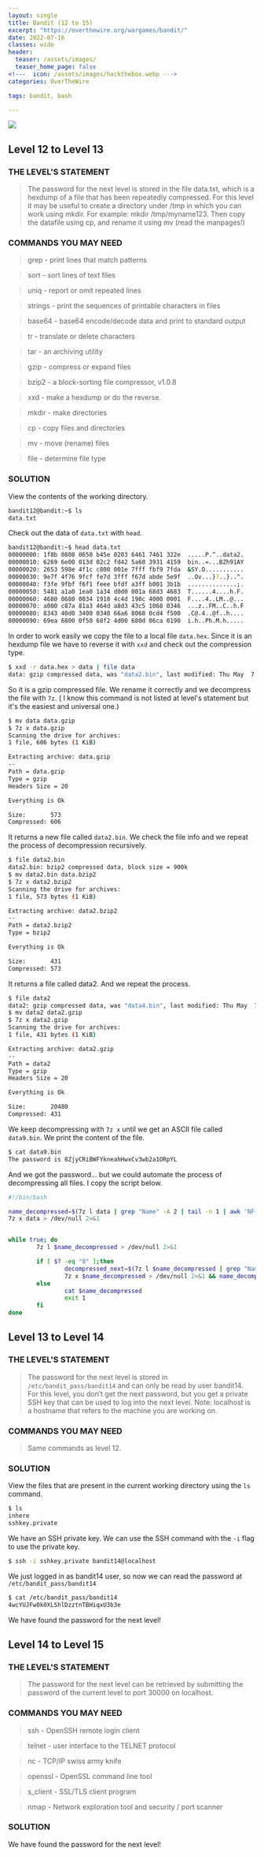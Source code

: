 ```yaml
---
layout: single
title: Bandit (12 to 15)
excerpt: "https://overthewire.org/wargames/bandit/"
date: 2022-07-16
classes: wide
header:
  teaser: /assets/images/
  teaser_home_page: false
<!---  icon: /assets/images/hackthebox.webp --->
categories: OverTheWire

tags: bandit, bash

---
```

![](../assets/images/overthewire.png)

## Level 12 to Level 13

### THE LEVEL'S STATEMENT

> The password for the next level is stored in the file data.txt, which is a hexdump of a file that has been repeatedly compressed. For this level it may be useful to create a directory under /tmp in which you can work using mkdir. For example: mkdir /tmp/myname123. Then copy the datafile using cp, and rename it using mv (read the manpages!)

### COMMANDS YOU MAY NEED


> grep             - print lines that match patterns

> sort             - sort lines of text files

> uniq             - report or omit repeated lines

> strings          - print the sequences of printable characters in files

> base64           - base64 encode/decode data and print to standard output

> tr               - translate or delete characters

> tar              - an archiving utility

> gzip             - compress or expand files

> bzip2            - a block-sorting file compressor, v1.0.8

> xxd              - make a hexdump or do the reverse.

> mkdir            - make directories

> cp               - copy files and directories

> mv               - move (rename) files

> file             - determine file type

### SOLUTION

View the contents of the working directory.

```bash
bandit12@bandit:~$ ls
data.txt
```
Check out the data of `data.txt` with `head`.

```bash
bandit12@bandit:~$ head data.txt
00000000: 1f8b 0808 0650 b45e 0203 6461 7461 322e  .....P.^..data2.
00000010: 6269 6e00 013d 02c2 fd42 5a68 3931 4159  bin..=...BZh91AY
00000020: 2653 598e 4f1c c800 001e 7fff fbf9 7fda  &SY.O...........
00000030: 9e7f 4f76 9fcf fe7d 3fff f67d abde 5e9f  ..Ov...}?..}..^.
00000040: f3fe 9fbf f6f1 feee bfdf a3ff b001 3b1b  ..............;.
00000050: 5481 a1a0 1ea0 1a34 d0d0 001a 68d3 4683  T......4....h.F.
00000060: 4680 0680 0034 1918 4c4d 190c 4000 0001  F....4..LM..@...
00000070: a000 c87a 81a3 464d a8d3 43c5 1068 0346  ...z..FM..C..h.F
00000080: 8343 40d0 3400 0340 66a6 8068 0cd4 f500  .C@.4..@f..h....
00000090: 69ea 6800 0f50 68f2 4d00 680d 06ca 0190  i.h..Ph.M.h.....
```
In order to work easily we copy the file to a local file `data.hex`. Since it is an hexdump file we have to reverse it with `xxd` and check out the compression type.

```bash
$ xxd -r data.hex > data | file data
data: gzip compressed data, was "data2.bin", last modified: Thu May  7 18:14:30 2020, max compression, from Unix, original size modulo 2^32 573
```
So it is a gzip compressed file. We rename it correctly and we decompress the file with `7z`. ( I know this command is not listed at level's statement but it's the easiest and universal one.)

```bash
$ mv data data.gzip
$ 7z x data.gzip
Scanning the drive for archives:
1 file, 606 bytes (1 KiB)

Extracting archive: data.gzip
--
Path = data.gzip
Type = gzip
Headers Size = 20

Everything is Ok

Size:       573
Compressed: 606

```
It returns a new file called `data2.bin`. We check the file info and we repeat the process of decompression recursively.

```bash
$ file data2.bin
data2.bin: bzip2 compressed data, block size = 900k
$ mv data2.bin data.bzip2
$ 7z x data2.bzip2
Scanning the drive for archives:
1 file, 573 bytes (1 KiB)

Extracting archive: data2.bzip2
--
Path = data2.bzip2
Type = bzip2

Everything is Ok

Size:       431
Compressed: 573
```
It returns a file called data2. And we repeat the process.

```bash
$ file data2
data2: gzip compressed data, was "data4.bin", last modified: Thu May  7 18:14:30 2020, max compression, from Unix, original size modulo 2^32 20480
$ mv data2 data2.gzip
$ 7z x data2.gzip
Scanning the drive for archives:
1 file, 431 bytes (1 KiB)

Extracting archive: data2.gzip
--
Path = data2
Type = gzip
Headers Size = 20

Everything is Ok

Size:       20480
Compressed: 431
```
We keep decompressing with `7z x` until we get an ASCII file called `data9.bin`. We print the content of the file.

```bash
$ cat data9.bin
The password is 8ZjyCRiBWFYkneahHwxCv3wb2a1ORpYL
```
And we got the password... but we could automate the process of decompressing all files. I copy the script below.

```bash
#!/bin/bash

name_decompressed=$(7z l data | grep "Name" -A 2 | tail -n 1 | awk 'NF{print $NF}')
7z x data > /dev/null 2>&1


while true; do
        7z l $name_decompressed > /dev/null 2>&1

        if [ $? -eq "0" ];then
                decompressed_next=$(7z l $name_decompressed | grep "Name" -A 2 | tail -n 1 | awk 'NF{print $NF}')
                7z x $name_decompressed > /dev/null 2>&1 && name_decompressed=$decompressed_next
        else
                cat $name_decompressed
                exit 1
        fi
done

```
## Level 13 to Level 14

### THE LEVEL'S STATEMENT

> The password for the next level is stored in `/etc/bandit_pass/bandit14` and can only be read by user bandit14. For this level, you don’t get the next password, but you get a private SSH key that can be used to log into the next level. Note: localhost is a hostname that refers to the machine you are working on.

### COMMANDS YOU MAY NEED

> Same commands as level 12.

### SOLUTION

View the files that are present in the current working directory using the `ls` command.

```bash
$ ls
inhere
sshkey.private
```
We have an SSH private key. We can use the SSH command with the `-i` flag to use the private key.

```bash
$ ssh -i sshkey.private bandit14@localhost

```
We just logged in as bandit14 user, so now we can read the password at `/etc/bandit_pass/bandit14`

```bash
$ cat /etc/bandit_pass/bandit14
4wcYUJFw0k0XLShlDzztnTBHiqxU3b3e
```
We have found the password for the next level!

## Level 14 to Level 15

### THE LEVEL'S STATEMENT

> The password for the next level can be retrieved by submitting the password of the current level to port 30000 on localhost.


### COMMANDS YOU MAY NEED

> ssh              - OpenSSH remote login client
                                                                                                                        
> telnet           - user interface to the TELNET protocol
                                                                                                                        
> nc               - TCP/IP swiss army knife
                                                                                                                        
> openssl	   - OpenSSL command line tool
                                                                                                                        
> s_client	   - SSL/TLS client program
                                                                                                                        
> nmap             - Network exploration tool and security / port scanner

### SOLUTION

We have found the password for the next level!
